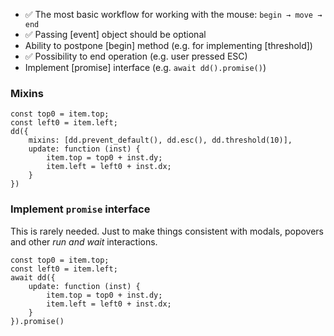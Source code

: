 * ✅ The most basic workflow for working with the mouse: `begin → move → end`
* ✅ Passing [event] object should be optional
* Ability to postpone [begin] method (e.g. for implementing [threshold])
* ✅ Possibility to end operation (e.g. user pressed ESC)
* Implement [promise] interface (e.g. `await dd().promise()`)

### Mixins

```
const top0 = item.top;
const left0 = item.left;
dd({
    mixins: [dd.prevent_default(), dd.esc(), dd.threshold(10)],
    update: function (inst) {
        item.top = top0 + inst.dy;
        item.left = left0 + inst.dx;
    }
})
```

### Implement `promise` interface

This is rarely needed. Just to make things consistent with modals,
popovers and other _run and wait_ interactions.

```
const top0 = item.top;
const left0 = item.left;
await dd({
    update: function (inst) {
        item.top = top0 + inst.dy;
        item.left = left0 + inst.dx;
    }
}).promise()
```
